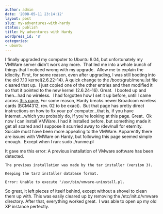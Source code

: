 ```yaml
---
author: admin
date: '2008-05-11 23:14:12'
layout: post
slug: my-adventures-with-hardy
status: publish
title: My adventures with Hardy
wordpress_id: '8'
categories:
- ubuntu
---
```


I finally upgraded my computer to Ubuntu 8.04, but unfortunately my
VMWare server didn't work any more.  That led me into a whole bunch
of things that I noticed wrong with my upgrade.  Allow me to
explain the idiocity. First, for some reason, even after upgrading,
I was still booting into the old 7.10 kernel(2.6.22-14). A quick
change to the /boot/grub/menu.lst file cleared that up.  I just
copied one of the other entries and then modified it so that it
pointed to the new kernel (2.6.24-16). Great.  I booted up and
then...had no wireless.  I had forgotten how I set it up before,
until I came across
[this page.](https://help.ubuntu.com/community/WifiDocs/Driver/bcm43xx/Feisty_No-Fluff#head-bc33832c0547766a33c3a84f13f971ca757b2851)
For some reason, Hardy breaks newer Broadcom wireless cards
(BCM4312, rev. 02 to be exact).  But that page has pretty direct
instructions on how to fix your po' computer...that is, if you have
internet...which you probably do, if you're looking at this page.
Great.  Ok now I can install VMWare. I had it installed before, but
something made it get all scared and I suppose it scurried away to
/dev/null for eternity.  Suicide must have been more appealing to
the VMWare. Apparently there are issues with VMWare on Hardy, but
following this page seemed simple enough.  Except when I ran:
    sudo ./runme.pl

It gave me this error:
    A previous installation of VMware software has been detected.
    
    The previous installation was made by the tar installer (version 3).
    
    Keeping the tar3 installer database format.
    
    Error: Unable to execute "/usr/bin/vmware-uninstall.pl.

So great, it left pieces of itself behind, except without a shovel
to clean them up with. This was easily cleared up by removing the
/etc/init.d/vmware directory. After that, everything worked great. 
I was able to open up my old XP instance perfectly.


